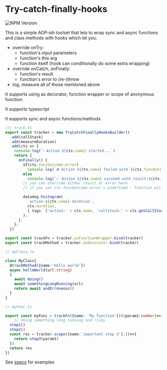 # Try-catch-finally-hooks

![NPM Version](https://img.shields.io/npm/v/try-catch-finally-hooks)

This is a simple AOP-ish toolset that lets to wrap sync and async functions and class methods with hooks which let you:

- override onTry:
  - function's input parameters
  - function's this arg
  - function itself (hook can conditionally do some extra wrapping)
- override onCatch, onFinally:
  - function's result
  - function's error to (re-)throw
- log, measure all of those mentioned above

It supports using as decorator, function wrapper or scope of anonymous function:

It supports typescript

It supports sync and async functions/methods

```ts
/// track.ts
export const tracker = new TryCatchFinallyHooksBuilder()
  .add(callStack)
  .add(measureDuration)
  .add(ctx => {
    console.log(`ℹ️ Action ${ctx.name} started...`)
    return {
      onFinally() {
        if(ctx.funcOutcome.error)
          console.log(`❌ Action ${ctx.name} failed with ${ctx.funcOutcome.error}. Took ${ctx.duration}ms to complete`)
        else
          console.log(`✅ Action ${ctx.name} succeed with result:${ctx.funcOutcome.result}. Took ${ctx.duration}ms to complete`)
        // you can override either result or error here
        // if you set ctx.funcOutcome.error = undefined - function will not throw error

        datadog.histogram(
          `action-${ctx.name}-duration`,
          ctx.duration,
          { tags: ['action:' + ctx.name, 'callstack:' + ctx.getCallStack().map(c => c.name).join('/')] }
        );
      },
    };
  })

export const trackFn = tracker.asFunctionWrapper.bind(tracker)
export const trackMethod = tracker.asDecorator.bind(tracker)

// myClass.ts

class MyClass{
  @trackMethod({name:'Hello world'})
  async helloWorld(url:string)
  {
    await doing()
    await somethingLongRunning(url)
    return await andErroneous()
  }
}

// myFunc.ts

export const myFunc = trackFn({name: 'My function'})((param1:number)=>{
    // doing something long running and risky
  step1()
  step2()
  const res = tracker.scope({name:'important step 3'},()=>{
    return step3(param1)
  })
  return res
})
```

See [specs](./specs) for examples
